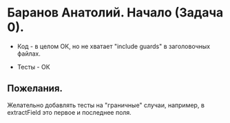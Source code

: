 # Баранов Анатолий. Начало (Задача 0).

- Код - в целом ОК, но не хватает "include guards" в заголовочных файлах.

- Тесты - ОК

## Пожелания.
Желательно добавлять тесты на "граничные" случаи, например, в extractField это первое и последнее поля.
